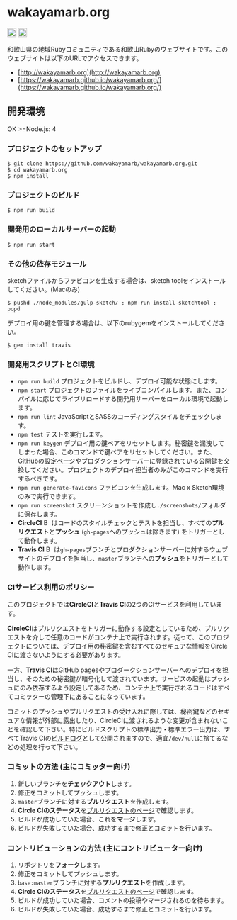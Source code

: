 # wakayamarb.org

[<img src="https://circleci.com/gh/wakayamarb/wakayamarb.org/tree/master.svg" height="20" alt="Build Status">](https://circleci.com/gh/wakayamarb/wakayamarb.org) [<img src="https://travis-ci.org/wakayamarb/wakayamarb.org.svg?branch=master" height="20" alt="Build Status">](https://travis-ci.org/wakayamarb/wakayamarb.org)

和歌山県の地域Rubyコミュニティである和歌山Rubyのウェブサイトです。このウェブサイトは以下のURLでアクセスできます。

-   [http://wakayamarb.org](http://wakayamarb.org)
-   [https://wakayamarb.github.io/wakayamarb.org/](https://wakayamarb.github.io/wakayamarb.org/)

## 開発環境

OK >=Node.js: 4

### プロジェクトのセットアップ

```
$ git clone https://github.com/wakayamarb/wakayamarb.org.git
$ cd wakayamarb.org
$ npm install
```

### プロジェクトのビルド

```
$ npm run build
```

### 開発用のローカルサーバーの起動

```
$ npm run start
```

### その他の依存モジュール

sketchファイルからファビコンを生成する場合は、sketch toolをインストールしてください。(Macのみ)

```
$ pushd ./node_modules/gulp-sketch/ ; npm run install-sketchtool ; popd
```

デプロイ用の鍵を管理する場合は、以下のrubygemをインストールしてください。

```
$ gem install travis
```

### 開発用スクリプトとCI環境

-   `npm run build` プロジェクトをビルドし、デプロイ可能な状態にします。
-   `npm start` プロジェクトのファイルをライブコンパイルします。また、コンパイルに応じてライブリロードする開発用サーバーをローカル環境で起動します。
-   `npm run lint` JavaScriptとSASSのコーディングスタイルをチェックします。
-   `npm test` テストを実行します。
-   `npm run keygen` デプロイ用の鍵ペアをリセットします。秘密鍵を漏洩してしまった場合、このコマンドで鍵ペアをリセットしてください。また、[GitHubの設定ページ](https://github.com/wakayamarb/wakayamarb.org/settings/keys)やプロダクションサーバーに登録されている公開鍵を交換してください。プロジェクトのデプロイ担当者のみがこのコマンドを実行するべきです。
-   `npm run generate-favicons` ファビコンを生成します。Mac x Sketch環境のみで実行できます。
-   `npm run screenshot` スクリーンショットを作成し`./screenshots/`フォルダに保存します。
-   **CircleCI** [<img src="https://circleci.com/gh/wakayamarb/wakayamarb.org/tree/master.svg" height="14" alt="Build Status">](https://circleci.com/gh/wakayamarb/wakayamarb.org) はコードのスタイルチェックとテストを担当し、すべての**プルリクエスト**と**プッシュ** (`gh-pages`へのプッシュは除きます) をトリガーとして動作します。
-   **Travis CI** [<img src="https://travis-ci.org/wakayamarb/wakayamarb.org.svg?branch=master" height="14" alt="Build Status">](https://travis-ci.org/wakayamarb/wakayamarb.org) は`gh-pages`ブランチとプロダクションサーバーに対するウェブサイトのデプロイを担当し、`master`ブランチへの**プッシュ**をトリガーとして動作します。

### CIサービス利用のポリシー

このプロジェクトでは**CircleCI**と**Travis CI**の2つのCIサービスを利用しています。

**CircleCI**はプルリクエストをトリガーに動作する設定としているため、プルリクエストを介して任意のコードがコンテナ上で実行されます。従って、このプロジェクトについては、デプロイ用の秘密鍵を含むすべてのセキュアな情報をCircle CIに渡さないようにする必要があります。

一方、**Travis CI**はGitHub pagesやプロダークションサーバーへのデプロイを担当し、そのための秘密鍵が暗号化して渡されています。サービスの起動はプッシュにのみ依存するよう設定してあるため、コンテナ上で実行されるコードはすべてコミッターの管理下にあることになっています。

コミットのプッシュやプルリクエストの受け入れに際しては、秘密鍵などのセキュアな情報が外部に露出したり、CircleCIに渡されるような変更が含まれないことを確認して下さい。特にビルドスクリプトの標準出力・標準エラー出力は、すべてTravis CIの[ビルドログ](https://travis-ci.org/wakayamarb/wakayamarb.org)として公開されますので、適宜`/dev/null`に捨てるなどの処理を行って下さい。

### コミットの方法 (主にコミッター向け)

1.  新しいブランチを**チェックアウト**します。
1.  修正をコミットしてプッシュします。
1.  `master`ブランチに対する**プルリクエスト**を作成します。
1.  **Circle CIのステータス**を[プルリクエストのページ](https://github.com/wakayamarb/wakayamarb.org/pulls)で確認します。
1.  ビルドが成功していた場合、これを**マージ**します。
1.  ビルドが失敗していた場合、成功するまで修正とコミットを行います。

### コントリビューションの方法 (主にコントリビューター向け)

1.  リポジトリを**フォーク**します。
1.  修正をコミットしてプッシュします。
1.  `base:master`ブランチに対する**プルリクエスト**を作成します。
1.  **Circle CIのステータス**を[プルリクエストのページ](https://github.com/wakayamarb/wakayamarb.org/pulls)で確認します。
1.  ビルドが成功していた場合、コメントの投稿やマージされるのを待ちます。
1.  ビルドが失敗していた場合、成功するまで修正とコミットを行います。
